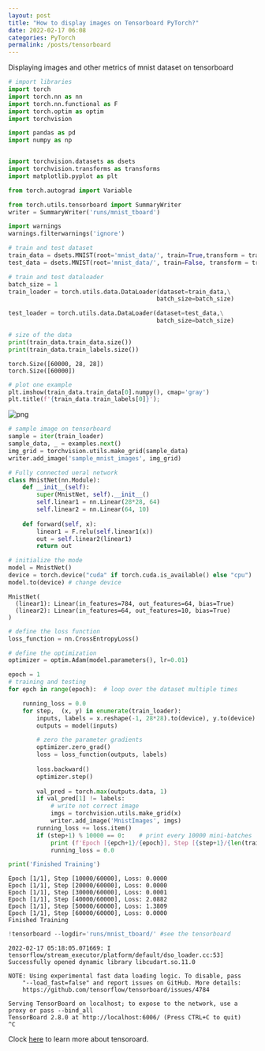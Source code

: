 ```yaml
---
layout: post
title: "How to display images on Tensorboard PyTorch?"
date: 2022-02-17 06:08
categories: PyTorch
permalink: /posts/tensorboard
---
```


Displaying images and other metrics of mnist dataset on tensorboard


```python
# import libraries
import torch
import torch.nn as nn
import torch.nn.functional as F
import torch.optim as optim
import torchvision

import pandas as pd
import numpy as np


import torchvision.datasets as dsets
import torchvision.transforms as transforms
import matplotlib.pyplot as plt

from torch.autograd import Variable

from torch.utils.tensorboard import SummaryWriter
writer = SummaryWriter('runs/mnist_tboard')

import warnings
warnings.filterwarnings('ignore')
```

```python
# train and test dataset
train_data = dsets.MNIST(root='mnist_data/', train=True,transform = transforms.ToTensor(), download=True)
test_data = dsets.MNIST(root='mnist_data/', train=False, transform = transforms.ToTensor(),download=True)
```

```python
# train and test dataloader
batch_size = 1
train_loader = torch.utils.data.DataLoader(dataset=train_data,\
                                          batch_size=batch_size)

test_loader = torch.utils.data.DataLoader(dataset=test_data,\
                                          batch_size=batch_size)
```


```python
# size of the data
print(train_data.train_data.size())
print(train_data.train_labels.size())
```

    torch.Size([60000, 28, 28])
    torch.Size([60000])



```python
# plot one example
plt.imshow(train_data.train_data[0].numpy(), cmap='gray')
plt.title(f'{train_data.train_labels[0]}');
```


![png](TensorBoard_PyTorch_files/TensorBoard_PyTorch_6_0.png)



```python
# sample image on tensorboard
sample = iter(train_loader)
sample_data, _ = examples.next()
img_grid = torchvision.utils.make_grid(sample_data)
writer.add_image('sample_mnist_images', img_grid)
```


```python
# Fully connected ueral network
class MnistNet(nn.Module):
    def __init__(self):
        super(MnistNet, self).__init__()
        self.linear1 = nn.Linear(28*28, 64)
        self.linear2 = nn.Linear(64, 10)
        
    def forward(self, x):
        linear1 = F.relu(self.linear1(x))
        out = self.linear2(linear1)
        return out
```


```python
# initialize the mode
model = MnistNet()
device = torch.device("cuda" if torch.cuda.is_available() else "cpu") 
model.to(device) # change device
```




    MnistNet(
      (linear1): Linear(in_features=784, out_features=64, bias=True)
      (linear2): Linear(in_features=64, out_features=10, bias=True)
    )




```python
# define the loss function
loss_function = nn.CrossEntropyLoss()
```


```python
# define the optimization
optimizer = optim.Adam(model.parameters(), lr=0.01)
```


```python
epoch = 1
# training and testing
for epch in range(epoch):  # loop over the dataset multiple times

    running_loss = 0.0
    for step,  (x, y) in enumerate(train_loader):
        inputs, labels = x.reshape(-1, 28*28).to(device), y.to(device) # reshape
        outputs = model(inputs)

        # zero the parameter gradients
        optimizer.zero_grad()
        loss = loss_function(outputs, labels)
        
        loss.backward()
        optimizer.step()
        
        val_pred = torch.max(outputs.data, 1)
        if val_pred[1] != labels:
            # write not correct image
            imgs = torchvision.utils.make_grid(x)
            writer.add_image('MnistImages', imgs)
        running_loss += loss.item()
        if (step+1) % 10000 == 0:    # print every 10000 mini-batches
            print (f'Epoch [{epch+1}/{epoch}], Step [{step+1}/{len(train_loader)}], Loss: {loss.item():.3f}')
            running_loss = 0.0

print('Finished Training')
```

    Epoch [1/1], Step [10000/60000], Loss: 0.0000
    Epoch [1/1], Step [20000/60000], Loss: 0.0000
    Epoch [1/1], Step [30000/60000], Loss: 0.0001
    Epoch [1/1], Step [40000/60000], Loss: 2.0882
    Epoch [1/1], Step [50000/60000], Loss: 1.3809
    Epoch [1/1], Step [60000/60000], Loss: 0.0000
    Finished Training



```python
!tensorboard --logdir='runs/mnist_tboard/' #see the tensorboard
```

    2022-02-17 05:18:05.071669: I tensorflow/stream_executor/platform/default/dso_loader.cc:53] Successfully opened dynamic library libcudart.so.11.0
    
    NOTE: Using experimental fast data loading logic. To disable, pass
        "--load_fast=false" and report issues on GitHub. More details:
        https://github.com/tensorflow/tensorboard/issues/4784
    
    Serving TensorBoard on localhost; to expose to the network, use a proxy or pass --bind_all
    TensorBoard 2.8.0 at http://localhost:6006/ (Press CTRL+C to quit)
    ^C


Clock [here](https://pytorch.org/tutorials/recipes/recipes/tensorboard_with_pytorch.html) to learn more about tensoroard.

